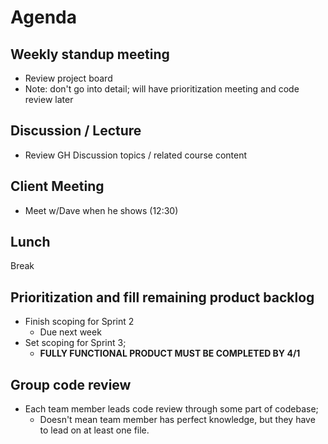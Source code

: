 # Agenda

## Weekly standup meeting

- Review project board
- Note: don't go into detail; will have prioritization meeting and code review later

## Discussion / Lecture

- Review GH Discussion topics / related course content

## Client Meeting

- Meet w/Dave when he shows (12:30)

## Lunch

Break

## Prioritization and fill remaining product backlog

- Finish scoping for Sprint 2
  - Due next week
- Set scoping for Sprint 3;
  - **FULLY FUNCTIONAL PRODUCT MUST BE COMPLETED BY 4/1**

## Group code review

- Each team member leads code review through some part of codebase;
  - Doesn't mean team member has perfect knowledge, but they have to lead on at least one file.
